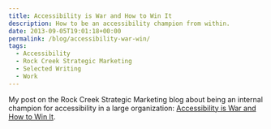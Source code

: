 ```yaml
---
title: Accessibility is War and How to Win It
description: How to be an accessibility champion from within.
date: 2013-09-05T19:01:18+00:00
permalink: /blog/accessibility-war-win/
tags:
  - Accessibility
  - Rock Creek Strategic Marketing
  - Selected Writing
  - Work
---
```


My post on the Rock Creek Strategic Marketing blog about being an internal champion for accessibility in a large organization: [Accessibility is War and How to Win It](http://rockcreeksm.com/blog/accessibility_is_war_and_how_to_win_it/).
